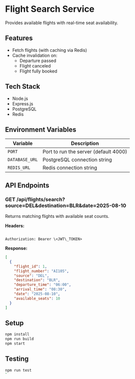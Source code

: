 # Flight Search Service

Provides available flights with real-time seat availability.

## Features

- Fetch flights (with caching via Redis)
- Cache invalidation on:
  - Departure passed
  - Flight canceled
  - Flight fully booked

## Tech Stack

- Node.js
- Express.js
- PostgreSQL
- Redis

## Environment Variables

| Variable       | Description                          |
|----------------|--------------------------------------|
| `PORT`         | Port to run the server (default 4000)|
| `DATABASE_URL` | PostgreSQL connection string         |
| `REDIS_URL`    | Redis connection string              |

## API Endpoints

### GET /api/flights/search?source=DEL&destination=BLR&date=2025-08-10

Returns matching flights with available seat counts.

**Headers:**
````

Authorization: Bearer \<JWT\_TOKEN>

````

**Response:**
```json
[
  {
    "flight_id": 1,
    "flight_number": "AI105",
    "source": "DEL",
    "destination": "BLR",
    "departure_time": "06:00",
    "arrival_time": "08:30",
    "date": "2025-08-10",
    "available_seats": 10
  }
]
````

## Setup

```bash
npm install
npm run build
npm start
```

## Testing

```bash
npm run test
`